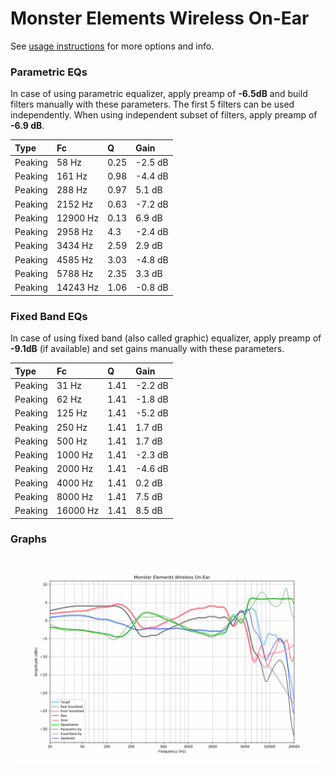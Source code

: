 # Monster Elements Wireless On-Ear
See [usage instructions](https://github.com/jaakkopasanen/AutoEq#usage) for more options and info.

### Parametric EQs
In case of using parametric equalizer, apply preamp of **-6.5dB** and build filters manually
with these parameters. The first 5 filters can be used independently.
When using independent subset of filters, apply preamp of **-6.9 dB**.

| Type    | Fc       |    Q | Gain    |
|:--------|:---------|:-----|:--------|
| Peaking | 58 Hz    | 0.25 | -2.5 dB |
| Peaking | 161 Hz   | 0.98 | -4.4 dB |
| Peaking | 288 Hz   | 0.97 | 5.1 dB  |
| Peaking | 2152 Hz  | 0.63 | -7.2 dB |
| Peaking | 12900 Hz | 0.13 | 6.9 dB  |
| Peaking | 2958 Hz  | 4.3  | -2.4 dB |
| Peaking | 3434 Hz  | 2.59 | 2.9 dB  |
| Peaking | 4585 Hz  | 3.03 | -4.8 dB |
| Peaking | 5788 Hz  | 2.35 | 3.3 dB  |
| Peaking | 14243 Hz | 1.06 | -0.8 dB |

### Fixed Band EQs
In case of using fixed band (also called graphic) equalizer, apply preamp of **-9.1dB**
(if available) and set gains manually with these parameters.

| Type    | Fc       |    Q | Gain    |
|:--------|:---------|:-----|:--------|
| Peaking | 31 Hz    | 1.41 | -2.2 dB |
| Peaking | 62 Hz    | 1.41 | -1.8 dB |
| Peaking | 125 Hz   | 1.41 | -5.2 dB |
| Peaking | 250 Hz   | 1.41 | 1.7 dB  |
| Peaking | 500 Hz   | 1.41 | 1.7 dB  |
| Peaking | 1000 Hz  | 1.41 | -2.3 dB |
| Peaking | 2000 Hz  | 1.41 | -4.6 dB |
| Peaking | 4000 Hz  | 1.41 | 0.2 dB  |
| Peaking | 8000 Hz  | 1.41 | 7.5 dB  |
| Peaking | 16000 Hz | 1.41 | 8.5 dB  |

### Graphs
![](./Monster%20Elements%20Wireless%20On-Ear.png)